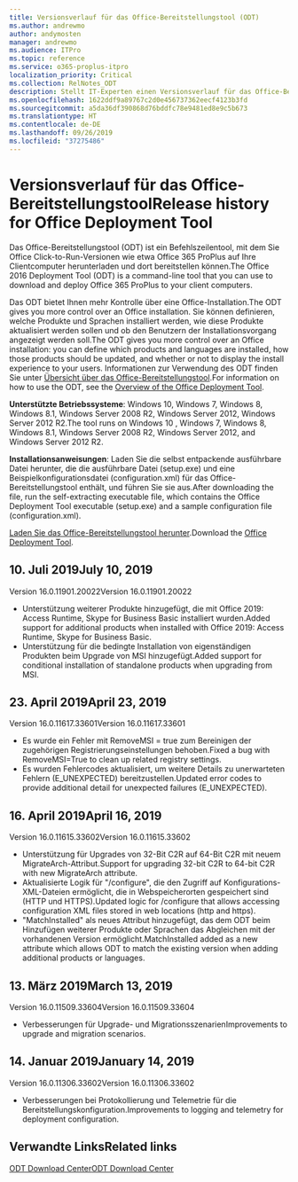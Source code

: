 ```yaml
---
title: Versionsverlauf für das Office-Bereitstellungstool (ODT)
ms.author: andrewmo
author: andymosten
manager: andrewmo
ms.audience: ITPro
ms.topic: reference
ms.service: o365-proplus-itpro
localization_priority: Critical
ms.collection: RelNotes_ODT
description: Stellt IT-Experten einen Versionsverlauf für das Office-Bereitstellungstool (ODT) zur Verfügung
ms.openlocfilehash: 1622ddf9a89767c2d0e456737362eecf4123b3fd
ms.sourcegitcommit: a5da36df390868d76bddfc78e9481ed8e9c5b673
ms.translationtype: HT
ms.contentlocale: de-DE
ms.lasthandoff: 09/26/2019
ms.locfileid: "37275486"
---
```

# <a name="release-history-for-office-deployment-tool"></a><span data-ttu-id="9d083-103">Versionsverlauf für das Office-Bereitstellungstool</span><span class="sxs-lookup"><span data-stu-id="9d083-103">Release history for Office Deployment Tool</span></span>

<span data-ttu-id="9d083-104">Das Office-Bereitstellungstool (ODT) ist ein Befehlszeilentool, mit dem Sie Office Click-to-Run-Versionen wie etwa Office 365 ProPlus auf Ihre Clientcomputer herunterladen und dort bereitstellen können.</span><span class="sxs-lookup"><span data-stu-id="9d083-104">The Office 2016 Deployment Tool (ODT) is a command-line tool that you can use to download and deploy Office 365 ProPlus to your client computers.</span></span> 


<span data-ttu-id="9d083-105">Das ODT bietet Ihnen mehr Kontrolle über eine Office-Installation.</span><span class="sxs-lookup"><span data-stu-id="9d083-105">The ODT gives you more control over an Office installation.</span></span> <span data-ttu-id="9d083-106">Sie können definieren, welche Produkte und Sprachen installiert werden, wie diese Produkte aktualisiert werden sollen und ob den Benutzern der Installationsvorgang angezeigt werden soll.</span><span class="sxs-lookup"><span data-stu-id="9d083-106">The ODT gives you more control over an Office installation: you can define which products and languages are installed, how those products should be updated, and whether or not to display the install experience to your users.</span></span> <span data-ttu-id="9d083-107">Informationen zur Verwendung des ODT finden Sie unter [Übersicht über das Office-Bereitstellungstool](https://docs.microsoft.com/de-DE/deployoffice/overview-of-the-office-2016-deployment-tool).</span><span class="sxs-lookup"><span data-stu-id="9d083-107">For information on how to use the ODT, see the [Overview of the Office Deployment Tool](https://docs.microsoft.com/de-DE/deployoffice/overview-of-the-office-2016-deployment-tool).</span></span>

 <span data-ttu-id="9d083-108">**Unterstützte Betriebssysteme**: Windows 10, Windows 7, Windows 8, Windows 8.1, Windows Server 2008 R2, Windows Server 2012, Windows Server 2012 R2.</span><span class="sxs-lookup"><span data-stu-id="9d083-108">The tool runs on Windows 10 , Windows 7, Windows 8, Windows 8.1, Windows Server 2008 R2, Windows Server 2012, and Windows Server 2012 R2.</span></span> 
 
 <span data-ttu-id="9d083-109">**Installationsanweisungen**: Laden Sie die selbst entpackende ausführbare Datei herunter, die die ausführbare Datei (setup.exe) und eine Beispielkonfigurationsdatei (configuration.xml) für das Office-Bereitstellungstool enthält, und führen Sie sie aus.</span><span class="sxs-lookup"><span data-stu-id="9d083-109">After downloading the file, run the self-extracting executable file, which contains the Office Deployment Tool executable (setup.exe) and a sample configuration file (configuration.xml).</span></span> 

<span data-ttu-id="9d083-110">[Laden Sie das Office-Bereitstellungstool herunter](https://www.microsoft.com/en-us/download/confirmation.aspx?id=49117).</span><span class="sxs-lookup"><span data-stu-id="9d083-110">Download the [Office Deployment Tool](https://www.microsoft.com/en-us/download/confirmation.aspx?id=49117).</span></span>


## <a name="july-10-2019"></a><span data-ttu-id="9d083-111">10. Juli 2019</span><span class="sxs-lookup"><span data-stu-id="9d083-111">July 10, 2019</span></span>

<span data-ttu-id="9d083-112">Version 16.0.11901.20022</span><span class="sxs-lookup"><span data-stu-id="9d083-112">Version 16.0.11901.20022</span></span>
- <span data-ttu-id="9d083-113">Unterstützung weiterer Produkte hinzugefügt, die mit Office 2019: Access Runtime, Skype for Business Basic installiert wurden.</span><span class="sxs-lookup"><span data-stu-id="9d083-113">Added support for additional products when installed with Office 2019: Access Runtime, Skype for Business Basic.</span></span>
- <span data-ttu-id="9d083-114">Unterstützung für die bedingte Installation von eigenständigen Produkten beim Upgrade von MSI hinzugefügt.</span><span class="sxs-lookup"><span data-stu-id="9d083-114">Added support for conditional installation of standalone products when upgrading from MSI.</span></span>

## <a name="april-23-2019"></a><span data-ttu-id="9d083-115">23. April 2019</span><span class="sxs-lookup"><span data-stu-id="9d083-115">April 23, 2019</span></span>

<span data-ttu-id="9d083-116">Version 16.0.11617.33601</span><span class="sxs-lookup"><span data-stu-id="9d083-116">Version 16.0.11617.33601</span></span>
- <span data-ttu-id="9d083-117">Es wurde ein Fehler mit RemoveMSI = true zum Bereinigen der zugehörigen Registrierungseinstellungen behoben.</span><span class="sxs-lookup"><span data-stu-id="9d083-117">Fixed a bug with RemoveMSI=True to clean up related registry settings.</span></span>
- <span data-ttu-id="9d083-118">Es wurden Fehlercodes aktualisiert, um weitere Details zu unerwarteten Fehlern (E_UNEXPECTED) bereitzustellen.</span><span class="sxs-lookup"><span data-stu-id="9d083-118">Updated error codes to provide additional detail for unexpected failures (E_UNEXPECTED).</span></span>

## <a name="april-16-2019"></a><span data-ttu-id="9d083-119">16. April 2019</span><span class="sxs-lookup"><span data-stu-id="9d083-119">April 16, 2019</span></span>

<span data-ttu-id="9d083-120">Version 16.0.11615.33602</span><span class="sxs-lookup"><span data-stu-id="9d083-120">Version 16.0.11615.33602</span></span>
- <span data-ttu-id="9d083-121">Unterstützung für Upgrades von 32-Bit C2R auf 64-Bit C2R mit neuem MigrateArch-Attribut.</span><span class="sxs-lookup"><span data-stu-id="9d083-121">Support for upgrading 32-bit C2R to 64-bit C2R with new MigrateArch attribute.</span></span>
- <span data-ttu-id="9d083-122">Aktualisierte Logik für "/configure", die den Zugriff auf Konfigurations-XML-Dateien ermöglicht, die in Webspeicherorten gespeichert sind (HTTP und HTTPS).</span><span class="sxs-lookup"><span data-stu-id="9d083-122">Updated logic for /configure that allows accessing configuration XML files stored in web locations (http and https).</span></span>
- <span data-ttu-id="9d083-123">"MatchInstalled" als neues Attribut hinzugefügt, das dem ODT beim Hinzufügen weiterer Produkte oder Sprachen das Abgleichen mit der vorhandenen Version ermöglicht.</span><span class="sxs-lookup"><span data-stu-id="9d083-123">MatchInstalled added as a new attribute which allows ODT to match the existing version when adding additional products or languages.</span></span>

## <a name="march-13-2019"></a><span data-ttu-id="9d083-124">13. März 2019</span><span class="sxs-lookup"><span data-stu-id="9d083-124">March 13, 2019</span></span>

<span data-ttu-id="9d083-125">Version 16.0.11509.33604</span><span class="sxs-lookup"><span data-stu-id="9d083-125">Version 16.0.11509.33604</span></span>
- <span data-ttu-id="9d083-126">Verbesserungen für Upgrade- und Migrationsszenarien</span><span class="sxs-lookup"><span data-stu-id="9d083-126">Improvements to upgrade and migration scenarios.</span></span>

## <a name="january-14-2019"></a><span data-ttu-id="9d083-127">14. Januar 2019</span><span class="sxs-lookup"><span data-stu-id="9d083-127">January 14, 2019</span></span>

<span data-ttu-id="9d083-128">Version 16.0.11306.33602</span><span class="sxs-lookup"><span data-stu-id="9d083-128">Version 16.0.11306.33602</span></span>
- <span data-ttu-id="9d083-129">Verbesserungen bei Protokollierung und Telemetrie für die Bereitstellungskonfiguration.</span><span class="sxs-lookup"><span data-stu-id="9d083-129">Improvements to logging and telemetry for deployment configuration.</span></span>


## <a name="related-links"></a><span data-ttu-id="9d083-130">Verwandte Links</span><span class="sxs-lookup"><span data-stu-id="9d083-130">Related links</span></span>

[<span data-ttu-id="9d083-131">ODT Download Center</span><span class="sxs-lookup"><span data-stu-id="9d083-131">ODT Download Center</span></span>](https://www.microsoft.com/en-us/download/details.aspx?id=49117)